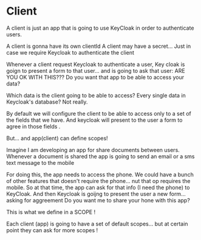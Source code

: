 # Client

A client is just an app that is going to use KeyCloak in order to authenticate users.

A client is gonna have its own clientId
A client may have a secret... Just in case we require Keycloak to authenticate the client


Whenever a client request Keycloak to authenticate a user,
Key cloak is goign to present a form to that user...
and is going to ask that user: ARE YOU OK WITH THIS???
Do you want that app to be able to access your data?

Which data is the client going to be able to access?
Every single data in Keycloak's database?
Not really.

By default we will configure the client to be able to access only to a set of the fields that we have.
And keycloak will present to the user a form to agree in those fields .

But... and app(client) can define scopes!

Imagine I am developing an app for share documents between users.
Whenever a document is shared the app is going to send an email or a sms text message to the mobile

For doing this, the app needs to access the phone.
We could have a bunch of other features that doesn't require the phone... nut that op requires the mobile.
So at that time, the app can ask for that info (I need the phone) to KeyCloak.
And then Keycloak is goijng to present the user a new form... asking for aggreement
Do you want me to share your hone with this app?

This is what we define in a SCOPE !

Each client (app) is going to have a set of default scopes... but at certain point they can ask for more scopes !